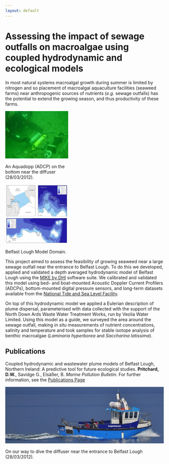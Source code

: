 ```yaml
---
layout: default
---
```


# Assessing the impact of sewage outfalls on macroalgae using coupled hydrodynamic and ecological models

In most natural systems macroalgal growth during summer is limited by nitrogen and so placement of macroalgal aquaculture facilities (seaweed farms) near anthropogenic sources of nutrients (*e.g.* sewage outfalls) has the potential to extend the growing season, and thus productivity of these farms.  

<div class="card-deck float-lg-right mx-2">
<div class="card" style="max-width: 200px">
    <img class="card-img-top" src="/images/DSC02228_crop200px.jpg" alt="An Aquadopp (ADCP).">
    <div class="card-body">
        <p class="card-text text-center">An Aquadopp (ADCP) on the bottom near the diffuser (28/03/2012).</p>
    </div>
</div>
<div class="card" style="max-width: 200px">
    <img class="card-img-top" src="/images/Fig1v2_high.png" alt="Belfast Lough Model Domain.">
    <div class="card-body">
        <p class="card-text text-center">Belfast Lough Model Domain.</p>
    </div>
</div>
</div>

This project aimed to assess the feasibility of growing seaweed near a large sewage outfall near the entrance to Belfast Lough. To do this we developed, applied and validated a depth averaged hydrodynamic model of Belfast Lough using the [MIKE by DHI][mike] software suite.  We calibrated and validated this model using bed- and boat-mounted Acoustic Doppler Current Profilers (ADCPs), bottom-mounted digital pressure sensors, and long-term datasets available from the [National Tide and Sea Level Facility][ntslf].  

On top of this hydrodynamic model we applied a Eulerian description of plume dispersal, parameterised with data collected with the support of the North Down Ards Waste Water Treatment Works, run by Veolia Water Limited.  Using this model as a guide, we surveyed the area around the sewage outfall, making *in situ* measurements of nutrient concentrations, salinity and temperature and took samples for stable isotope analysis of benthic macroalgae (*Laminaria hyperborea* and *Saccharina latissima*).

## Publications
Coupled hydrodynamic and wastewater plume models of Belfast Lough, Northern Ireland: A predictive tool for future ecological studies. **Pritchard, D.W.**, Savidge G., Elsäßer, B. *Marine Pollution Bulletin*.  For further information, see the [Publications Page][pubs]

<div class="card" style="max-width: 750px">
    <img class="card-img-top" src="/images/CSC_0046_crop.jpg" alt="Sunny Belfast Lough.">
    <div class="card-body">
        <p class="card-text text-center">On our way to dive the diffuser near the entrance to Belfast Lough (28/03/2012).</p>
    </div>
</div>

[MIKE]: http://www.dhisoftware.com  
[pubs]: ../../publications/
[ntslf]: http://www.ntslf.org
